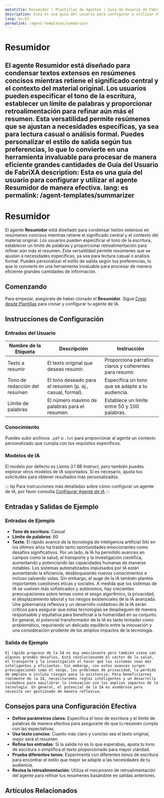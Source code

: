 ```yaml
---
metatitle: Resumidor | Plantillas de Agentes | Guía de Usuario de FabriXAI
description: Esta es una guía del usuario para configurar y utilizar el agente Resumidor de manera efectiva.
lang: es-ES
permalink: /agent-templates/summarizer
---
```


# Resumidor

El agente **Resumidor** está diseñado para condensar textos extensos en resúmenes concisos mientras retiene el significado central y el contexto del material original. Los usuarios pueden especificar el tono de la escritura, establecer un límite de palabras y proporcionar retroalimentación para refinar aún más el resumen. Esta versatilidad permite resúmenes que se ajustan a necesidades específicas, ya sea para lectura casual o análisis formal. Puedes personalizar el estilo de salida según tus preferencias, lo que lo convierte en una herramienta invaluable para procesar de manera eficiente grandes cantidades de Guía del Usuario de FabriXA
description: Esta es una guía del usuario para configurar y utilizar el agente Resumidor de manera efectiva.
lang: es
permalink: /agent-templates/summarizer
---

# Resumidor

El agente **Resumidor** está diseñado para condensar textos extensos en resúmenes concisos mientras retiene el significado central y el contexto del material original. Los usuarios pueden especificar el tono de la escritura, establecer un límite de palabras y proporcionar retroalimentación para refinar aún más el resumen. Esta versatilidad permite resúmenes que se ajustan a necesidades específicas, ya sea para lectura casual o análisis formal. Puedes personalizar el estilo de salida según tus preferencias, lo que lo convierte en una herramienta invaluable para procesar de manera eficiente grandes cantidades de información.

## Comenzando

Para empezar, asegúrate de haber clonado el **Resumidor**. Sigue [Crear desde Plantillas](/en-us/create-from-templates/) para clonar y configurar tu agente de IA.

## Instrucciones de Configuración

### Entradas del Usuario

| Nombre de la Etiqueta         | Descripción                                              | Instrucción                                         |
| ----------------------------- | -------------------------------------------------------- | --------------------------------------------------- |
| Texto a resumir               | El texto original que deseas resumir.                    | Proporciona párrafos claros y coherentes para resumir. |
| Tono de redacción del resumen | El tono deseado para el resumen (p. ej., casual, formal). | Especifica un tono que se adapte a tu audiencia.     |
| Límite de palabras            | El número máximo de palabras para el resumen.            | Establece un límite entre 50 y 100 palabras.        |

### Conocimiento

Puedes subir archivos `.pdf` o `.txt` para proporcionar al agente un contexto personalizado que cumpla con tus requisitos específicos.

### Modelos de IA

El modelo por defecto es *Llama 3.1 8B Instruct*, pero también puedes explorar otros modelos de IA soportados. Si es necesario, ajusta tus solicitudes para obtener resultados más personalizados.

::: tip
Para instrucciones más detalladas sobre cómo configurar un agente de IA, por favor consulta [Configurar Agente de IA](/en-us/configure-ai-agent/)
:::

## Entradas y Salidas de Ejemplo

### Entradas de Ejemplo

- **Tono de escritura**: Casual
- **Límite de palabras**: 80
- **Texto**: El rápido avance de la tecnología de inteligencia artificial (IA) en los últimos años ha traído tanto oportunidades emocionantes como desafíos significativos. Por un lado, la IA ha permitido avances en campos como la salud, el transporte y la investigación científica, aumentando y potenciando las capacidades humanas de maneras notables. Los sistemas automatizados impulsados por IA están aumentando la eficiencia, desbloqueando nuevos conocimientos e incluso salvando vidas. Sin embargo, el auge de la IA también plantea importantes cuestiones éticas y sociales. A medida que los sistemas de IA se vuelven más sofisticados y autónomos, hay crecientes preocupaciones sobre temas como el sesgo algorítmico, la privacidad, el desplazamiento laboral y los riesgos existenciales de la IA avanzada. Una gobernanza reflexiva y un desarrollo cuidadoso de la IA serán críticos para asegurar que estas tecnologías se desplieguen de manera responsable y equitativa para beneficiar a la humanidad en su conjunto. En general, el potencial transformador de la IA es tanto tentador como problemático, requiriendo un delicado equilibrio entre la innovación y una consideración prudente de los amplios impactos de la tecnología.

### Salida de Ejemplo

```
El rápido progreso de la IA es muy emocionante pero también viene con algunos grandes desafíos. Está revolucionando el sector de la salud, el transporte y la investigación al hacer que los sistemas sean más inteligentes y eficientes. Sin embargo, con estos avances surgen preocupaciones como el sesgo, los problemas de privacidad, la pérdida de empleos e incluso riesgos para la existencia. Para beneficiarnos realmente de la IA, necesitaremos reglas inteligentes y un desarrollo cuidadoso para equilibrar la innovación con los amplios impactos de la tecnología. En general, el potencial de la IA es asombroso pero necesita ser gestionado de manera reflexiva.
```

## Consejos para una Configuración Efectiva

- **Define parámetros claros**: Especifica el tono de escritura y el límite de palabras de manera efectiva para asegurarte de que tu resumen cumpla con las expectativas.
- **Usa texto conciso**: Cuanto más claro y conciso sea el texto original, mejor será el resumen.
- **Refina tus entradas**: Si la salida no es lo que esperabas, ajusta tu tono de escritura o simplifica el texto proporcionado para mayor claridad.
- **Prueba diferentes tonos**: Experimenta con diferentes tonos de escritura para encontrar el estilo que mejor se adapte a las necesidades de tu audiencia.
- **Revisa la retroalimentación**: Utiliza el mecanismo de retroalimentación del agente para refinar tus resúmenes basándote en salidas anteriores.

## Artículos Relacionados
